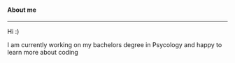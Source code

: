 #### About me 
---
 Hi :)
 
 I am currently working on my bachelors degree in Psycology and happy to learn more about coding 

<!---
emelykoehn/emelykoehn is a ✨ special ✨ repository because its `README.md` (this file) appears on your GitHub profile.
You can click the Preview link to take a look at your changes.
--->
